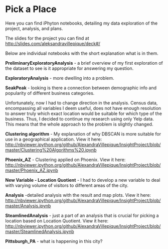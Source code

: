 # Pick a Place

Here you can find iPhyton notebooks, detailing my data exploration of the project, analysis, and plans. 

The slides for the project you can find at http://slides.com/aleksandravillepique/deck#/

Below are individual notebooks with the short explanation what is in them.

**PreliminaryExploratoryAnalysis** -  a brief overview of my first exploration of the dataset to see is it appropriate for answering my question. 

**ExploratoryAnalysis** - more dwelling into a problem. 

**SeakPeak** - looking is there a connection between demographic info and popularity of different business categories.

Unfortunately, now I had to change direction in the analysis. Census data, encompassing all variables I deem useful, does not have enough resolution to answer truly which exact location would be suitable for which type of the business. Thus, I decided to continue my research using only Yelp data. This means that the whole approach to the problem is slightly changed. 

**Clustering algorithm** - My explanation of why DBSCAN is more suitable for use in a geographical application. View it here: http://nbviewer.ipython.org/github/AlexandraVillepique/InsightProject/blob/master/Clustering%20Algorithms%20.ipynb

**Phoenix_AZ** - Clustering applied on Phoenix. View it here: http://nbviewer.ipython.org/github/AlexandraVillepique/InsightProject/blob/master/Phoenix_AZ.ipynb

**New Variable - Location Quotient** - I had to develop a new variable to deal with varying volume of visitors to different areas of the city. 

**Analysis** -detailed analysis with the result and  map plots. View it here: http://nbviewer.ipython.org/github/AlexandraVillepique/InsightProject/blob/master/Analysis.ipynb

**SteamlinedAnalysis** - just a part of an analysis that is crucial for picking a location based on Location Quotient. View it here: http://nbviewer.ipython.org/github/AlexandraVillepique/InsightProject/blob/master/SteamlinedAnalysis.ipynb

**Pittsburgh_PA** - what is happening in this city?